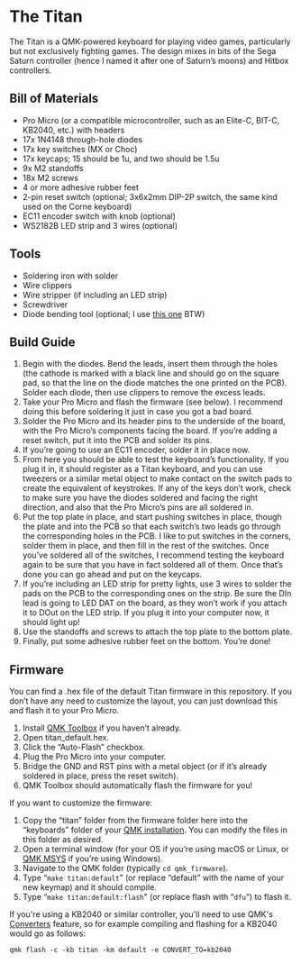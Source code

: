 # The Titan
The Titan is a QMK-powered keyboard for playing video games, particularly but not exclusively fighting games. The design mixes in bits of the Sega Saturn controller (hence I named it after one of Saturn’s moons) and Hitbox controllers.

## Bill of Materials
- Pro Micro (or a compatible microcontroller, such as an Elite-C, BIT-C, KB2040, etc.) with headers
- 17x 1N4148 through-hole diodes
- 17x key switches (MX or Choc)
- 17x keycaps; 15 should be 1u, and two should be 1.5u
- 9x M2 standoffs
- 18x M2 screws
- 4 or more adhesive rubber feet
- 2-pin reset switch (optional; 3x6x2mm DIP-2P switch, the same kind used on the Corne keyboard)
- EC11 encoder switch with knob (optional)
- WS2182B LED strip and 3 wires (optional)

## Tools
- Soldering iron with solder
- Wire clippers
- Wire stripper (if including an LED strip)
- Screwdriver
- Diode bending tool (optional; I use [this one](https://www.thingiverse.com/thing:4332520) BTW)

## Build Guide
1. Begin with the diodes. Bend the leads, insert them through the holes (the cathode is marked with a black line and should go on the square pad, so that the line on the diode matches the one printed on the PCB). Solder each diode, then use clippers to remove the excess leads.
2. Take your Pro Micro and flash the firmware (see below). I recommend doing this before soldering it just in case you got a bad board.
3. Solder the Pro Micro and its header pins to the underside of the board, with the Pro Micro’s components facing the board. If you’re adding a reset switch, put it into the PCB and solder its pins.
4. If you’re going to use an EC11 encoder, solder it in place now.
5. From here you should be able to test the keyboard’s functionality. If you plug it in, it should register as a Titan keyboard, and you can use tweezers or a similar metal object to make contact on the switch pads to create the equivalent of keystrokes. If any of the keys don’t work, check to make sure you have the diodes soldered and facing the right direction, and also that the Pro Micro’s pins are all soldered in.
6. Put the top plate in place, and start pushing switches in place, though the plate and into the PCB so that each switch’s two leads go through the corresponding holes in the PCB. I like to put switches in the corners, solder them in place, and then fill in the rest of the switches. Once you’ve soldered all of the switches, I recommend testing the keyboard again to be sure that you have in fact soldered all of them. Once that’s done you can go ahead and put on the keycaps.
7. If you’re including an LED strip for pretty lights, use 3 wires to solder the pads on the PCB to the corresponding ones on the strip. Be sure the DIn lead is going to LED DAT on the board, as they won’t work if you attach it to DOut on the LED strip. If you plug it into your computer now, it should light up!
8. Use the standoffs and screws to attach the top plate to the bottom plate.
9. Finally, put some adhesive rubber feet on the bottom. You’re done!

## Firmware
You can find a .hex file of the default Titan firmware in this repository. If you don’t have any need to customize the layout, you can just download this and flash it to your Pro Micro.
1. Install [QMK Toolbox](https://github.com/qmk/qmk_toolbox) if you haven’t already.
2. Open titan_default.hex.
3. Click the “Auto-Flash” checkbox.
4. Plug the Pro Micro into your computer.
5. Bridge the GND and RST pins with a metal object (or if it’s already soldered in place, press the reset switch).
6. QMK Toolbox should automatically flash the firmware for you!

If you want to customize the firmware:
1. Copy the “titan” folder from the firmware folder here into the “keyboards” folder of your [QMK installation](https://docs.qmk.fm/#/newbs_getting_started). You can modify the files in this folder as desired.
2. Open a terminal window (for your OS if you’re using macOS or Linux, or [QMK MSYS](https://msys.qmk.fm/) if you’re using Windows).
3. Navigate to the QMK folder (typically `cd qmk_firmware`).
4. Type “`make titan:default`” (or replace “default” with the name of your new keymap) and it should compile.
5. Type “`make titan:default:flash`" (or replace flash with “`dfu`”) to flash it.

If you're using a KB2040 or similar controller, you'll need to use QMK's [Converters](https://github.com/qmk/qmk_firmware/blob/4020674163fc80914059c4c9c3be5c0ae00bd150/docs/feature_converters.md) feature, so for example compiling and flashing for a KB2040 would go as follows:

`qmk flash -c -kb titan -km default -e CONVERT_TO=kb2040`
